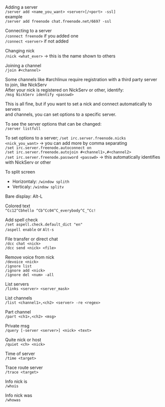 Adding a server  
`/server add <name_you_want> <server>[/<port> -ssl]`  
example  
`/server add freenode chat.freenode.net/6697 -ssl`  

Connecting to a server  
`/connect freenode` if you added one  
`/connect <server>` if not added  

Changing nick  
`/nick <what_ever>` -> this is the name shown to others  

Joining a channel  
`/join #<channel>`  

Some channels like #archlinux require registration with a third party server to join, like NickServ  
After your nick is registered on NickServ or other, identify:  
`/msg NickServ identify <passwd>`  

This is all fine, but if you want to set a nick and connect automatically to servers  
and channels, you can set options to a specific server.  

To see the server options that can be changed:  
`/server listfull`  

To set options to a server;
`/set irc.server.freenode.nicks <nick_you_want>`   -> you can add more by comma separating  
`/set irc.server.freenode.autoconnect on`  
`/set irc.server.freenode.autojoin #<channel1>,#<channel2>`  
`/set irc.server.freenode.password <passwd>`   -> this automatically identifies with NickServ or other  


To split screen  

 * Horizontaly: `/window splith`
 * Verticaly: `/window splitv`

Bare display: Alt-L  

Colored text  
`^Cc12^Cbhello ^Cb^Cc04^C_everybody^C_^Cc!`  

Add spell check  
`/set aspell.check.default_dict "en"`  
`/aspell enable`   or   `Alt-s`

File transfer or direct chat  
`/dcc chat <nick>`  
`/dcc send <nick> <file>`

Remove voice from nick  
`/devoice <nick>`  
`/ignore list`  
`/ignore add <nick>`  
`/ignore del <num> -all`  

List servers  
`/links <server> <server_mask>`

List channels  
`/list <channel1>,<ch2> <server> -re <regex>`

Part channel  
`/part <ch1>,<ch2> <msg>`

Private msg  
`/query [-server <server>] <nick> <text>`

Quite nick or host  
`/quiet <ch> <nick>`

Time of server  
`/time <target>`

Trace route server  
`/trace <target>`

Info nick is  
`/whois`

Info nick was  
`/whowas`
